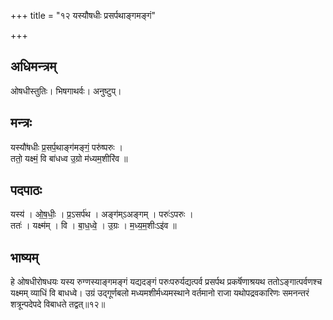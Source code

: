 +++
title = "१२ यस्यौषधीः प्रसर्पथाङ्गमङ्गं"

+++
## अधिमन्त्रम्
ओषधीस्तुतिः। भिषगाथर्वः। अनुष्टुप्।

## मन्त्रः
यस्यौ॑षधीः प्र॒सर्प॒थाङ्ग॑मङ्गं॒ परु॑ष्परुः ।  
ततो॒ यक्ष्मं॒ वि बा॑धध्व उ॒ग्रो म॑ध्यम॒शीरि॑व ॥

## पदपाठः
यस्य॑ । ओ॒ष॒धीः॒ । प्र॒ऽसर्प॑थ । अङ्ग॑म्ऽअङ्गम् । परुः॑ऽपरुः ।  
ततः॑ । यक्ष्म॑म् । वि । बा॒ध॒ध्वे॒ । उ॒ग्रः । म॒ध्य॒म॒शीःऽइ॑व ॥

## भाष्यम्
हे ओषधीरोषधयः यस्य रुग्णस्याङ्गमङ्गं यद्यदङ्गं परुःपरुर्यद्यत्पर्व प्रसर्पथ प्रकर्षॆणाश्रयथ ततोऽङ्गात्पर्वणश्च यक्ष्मम् व्याधिं वि बाधध्वे। उग्रं उद्गूर्णबलो मध्यमशीर्मध्यमस्थाने वर्तमानो राजा यथोपद्रवकारिणः समनन्तरं शत्रून्पदेपदे विबाधते तद्वत्॥१२॥